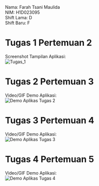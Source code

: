 Nama: Farah Tsani Maulida  
NIM: H1D023095  
Shift Lama: D  
Shift Baru: F  

# Tugas 1 Pertemuan 2
Screenshot Tampilan Aplikasi:  
![Tugas_1](https://github.com/user-attachments/assets/b46804d7-d3cb-4bb8-ab24-28a9ad1d8cb1)

# Tugas 2 Pertemuan 3
Video/GIF Demo Aplikasi:  
![Demo Aplikas Tugas 2](https://github.com/user-attachments/assets/c66ad154-f9d7-444d-9d51-848e8375cb36)

# Tugas 3 Pertemuan 4
Video/GIF Demo Aplikasi:  
![Demo Aplikas Tugas 3](https://github.com/user-attachments/assets/1079dc49-ebf0-4de2-a863-752e2ff8a6c4)

# Tugas 4 Pertemuan 5
Video/GIF Demo Aplikasi:  
![Demo Aplikas Tugas 4](https://github.com/user-attachments/assets/4e12fb73-b063-47b1-90a7-6bd26527305f)

